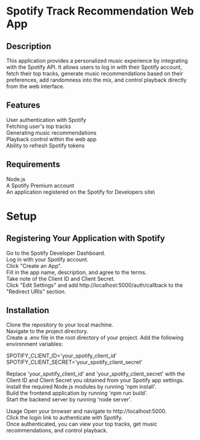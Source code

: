 # Spotify Track Recommendation Web App 
## Description
This application provides a personalized music experience by integrating with the Spotify API. It allows users to log in with their Spotify account, fetch their top tracks, generate music recommendations based on their preferences, add randomness into the mix, and control playback directly from the web interface.

## Features
User authentication with Spotify\
Fetching user's top tracks\
Generating music recommendations\
Playback control within the web app\
Ability to refresh Spotify tokens
## Requirements
Node.js\
A Spotify Premium account\
An application registered on the Spotify for Developers site\
# Setup
## Registering Your Application with Spotify
Go to the Spotify Developer Dashboard.\
Log in with your Spotify account.\
Click "Create an App".\
Fill in the app name, description, and agree to the terms.\
Take note of the Client ID and Client Secret.\
Click "Edit Settings" and add http://localhost:5000/auth/callback to the "Redirect URIs" section.

## Installation
Clone the repository to your local machine.\
Navigate to the project directory.\
Create a .env file in the root directory of your project. Add the following environment variables:

SPOTIFY_CLIENT_ID='your_spotify_client_id'
SPOTIFY_CLIENT_SECRET='your_spotify_client_secret'

Replace 'your_spotify_client_id' and 'your_spotify_client_secret' with the Client ID and Client Secret you obtained from your Spotify app settings.\
Install the required Node.js modules by running 'npm install'.\
Build the frontend application by running 'npm run build'.\
Start the backend server by running 'node server'.

Usage
Open your browser and navigate to http://localhost:5000.\
Click the login link to authenticate with Spotify.\
Once authenticated, you can view your top tracks, get music recommendations, and control playback.
